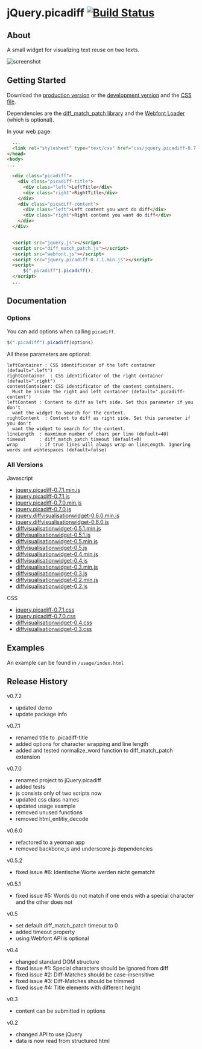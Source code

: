 jQuery.picadiff [![Build Status](https://travis-ci.org/picapica-net/jQuery.picadiff.png?branch=v0.7.1)](https://travis-ci.org/picapica-net/jQuery.picadiff)
==========================

## About
A small widget for visualizing text reuse on two texts.

![screenshot](https://dl.dropboxusercontent.com/u/1461704/diff-screenshot.jpg)

## Getting Started
Download the [production version][min] or the [development version][max] and the [CSS file][css]. 

Dependencies are the [diff_match_patch library][diff_match_patch] and the [Webfont Loader][webfont_loader] (which is optional).

[min]:https://s3-eu-west-1.amazonaws.com/diffvisualisationwidget.js/jquery.picadiff-0.7.1.min.js
[max]:https://s3-eu-west-1.amazonaws.com/diffvisualisationwidget.js/jquery.picadiff-0.7.1.js
[css]:https://s3-eu-west-1.amazonaws.com/diffvisualisationwidget.js/jquery.picadiff-0.7.1.css
[diff_match_patch]:https://code.google.com/p/google-diff-match-patch/
[webfont_loader]:https://github.com/typekit/webfontloader

In your web page:
```html
  ...
  <link rel="stylesheet" type="text/css" href="css/jquery.picadiff-0.7.1.css"/>
</head>
<body>
...

  <div class="picadiff">
    <div class="picadiff-title">
      <div class="left">LeftTitle</div>
      <div class="right">RightTitle</div>
    </div>
    <div class="picadiff-content">
      <div class="left">Left content you want do diff</div>
      <div class="right">Right content you want do diff</div>
    </div>
  </div>


  <script src="jquery.js"></script>
  <script src="diff_match_patch.js"></script>
  <script src="webfont.js"></script>
  <script src="jquery.picadiff-0.7.1.min.js"></script> 
  <script>
      $(".picadiff").picadiff();
  </script>
  ...
```

## Documentation

### Options
You can add options when calling ```picadiff```.

```javascript
$(".picadiff").picadiff(options)
```

All these parameters are optional:

```
leftContainer : CSS identificator of the left container (default=".left")
rightContainer  : CSS identificator of the right container (default=".right")
contentContainer: CSS identificator of the content containers.
  Must be inside the right and left container (default=".picadiff-content")
leftContent : Content to diff as left side. Set this parameter if you don't
  want the widget to search for the content.
rightContent  : Content to diff as right side. Set this parameter if you don't
  want the widget to search for the content.
lineLength  : maxmimum number of chars per line (default=40)
timeout     : diff_match_patch timeout (default=0)
wrap        : if true lines will always wrap on lineLength. Ignoring words and wihtespaces (default=false)
```

### All Versions
Javascript
- [jquery.picadiff-0.7.1.min.js](https://s3-eu-west-1.amazonaws.com/diffvisualisationwidget.js/jquery.picadiff-0.7.1.min.js)
- [jquery.picadiff-0.7.1.js](https://s3-eu-west-1.amazonaws.com/diffvisualisationwidget.js/jquery.picadiff-0.7.1.js)
- [jquery.picadiff-0.7.0.min.js](https://s3-eu-west-1.amazonaws.com/diffvisualisationwidget.js/jquery.picadiff-0.7.0.min.js)
- [jquery.picadiff-0.7.0.js](https://s3-eu-west-1.amazonaws.com/diffvisualisationwidget.js/jquery.picadiff-0.7.0.js)
- [jquery.diffvisualisationwidget-0.6.0.min.js](https://s3-eu-west-1.amazonaws.com/diffvisualisationwidget.js/jquery.diffvisualisationwidget-0.6.0.min.js)
- [jquery.diffvisualisationwidget-0.6.0.js](https://s3-eu-west-1.amazonaws.com/diffvisualisationwidget.js/jquery.diffvisualisationwidget-0.6.0.js)
- [diffvisualisationwidget-0.5.1.min.js](https://s3-eu-west-1.amazonaws.com/diffvisualisationwidget.js/diffvisualisationwidget-0.5.1.min.js)
- [diffvisualisationwidget-0.5.1.js](https://s3-eu-west-1.amazonaws.com/diffvisualisationwidget.js/diffvisualisationwidget-0.5.1.js)
- [diffvisualisationwidget-0.5.min.js](https://s3-eu-west-1.amazonaws.com/diffvisualisationwidget.js/diffvisualisationwidget-0.5.min.js)
- [diffvisualisationwidget-0.5.js](https://s3-eu-west-1.amazonaws.com/diffvisualisationwidget.js/diffvisualisationwidget-0.5.js)
- [diffvisualisationwidget-0.4.min.js](https://s3-eu-west-1.amazonaws.com/diffvisualisationwidget.js/diffvisualisationwidget-0.4.min.js)
- [diffvisualisationwidget-0.4.js](https://s3-eu-west-1.amazonaws.com/diffvisualisationwidget.js/diffvisualisationwidget-0.4.js)
- [diffvisualisationwidget-0.3.min.js](https://s3-eu-west-1.amazonaws.com/diffvisualisationwidget.js/diffvisualisationwidget-0.3.min.js)
- [diffvisualisationwidget-0.3.js](https://s3-eu-west-1.amazonaws.com/diffvisualisationwidget.js/diffvisualisationwidget-0.3.js)
- [diffvisualisationwidget-0.2.min.js](https://s3-eu-west-1.amazonaws.com/diffvisualisationwidget.js/diffvisualisationwidget-0.2.min.js)
- [diffvisualisationwidget-0.2.js](https://s3-eu-west-1.amazonaws.com/diffvisualisationwidget.js/diffvisualisationwidget-0.2.js)


CSS
- [jquery.picadiff-0.7.1.css](https://s3-eu-west-1.amazonaws.com/diffvisualisationwidget.js/jquery.picadiff-0.7.1.css)
- [jquery.picadiff-0.7.0.css](https://s3-eu-west-1.amazonaws.com/diffvisualisationwidget.js/jquery.picadiff-0.7.0.css)
- [diffvisualisationwidget-0.4.css](https://s3-eu-west-1.amazonaws.com/diffvisualisationwidget.js/diffvisualisationwidget-0.4.css) 
- [diffvisualisationwidget-0.3.css](https://s3-eu-west-1.amazonaws.com/diffvisualisationwidget.js/diffvisualisationwidget-0.3.css)

## Examples
An example can be found in ```/usage/index.html```

## Release History
v0.7.2
- updated demo
- update package info

v0.7.1
- renamed title to .picadiff-title
- added options for character wrapping and line length
- added and tested normalize_word function to diff_match_patch extension


v0.7.0
- renamed project to jQuery.picadiff
- added tests
- js consists only of two scripts now
- updated css class names
- updated usage example
- removed unused functions
- removed html_entitiy_decode

v0.6.0
- refactored to a yeoman app
- removed backbone.js and underscore.js dependencies

v0.5.2
- fixed issue #6: Identische Worte werden nicht gematcht

v0.5.1
- fixed issue #5: Words do not match if one ends with a special character and the other does not

v0.5
- set default diff_match_patch timeout to 0
- added timeout property
- using Webfont API is optional

v0.4
- changed standard DOM structure
- fixed issue #1: Special characters should be ignored from diff
- fixed issue #2: Diff-Matches should be case-insensitive
- fixed issue #3: Diff-Matches should be trimmed
- fixed issue #4: Title elements with different height

v0.3
- content can be submitted in options

v0.2
- changed API to use jQuery
- data is now read from structured html
